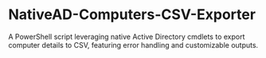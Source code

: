# NativeAD-Computers-CSV-Exporter
A PowerShell script leveraging native Active Directory cmdlets to export computer details to CSV, featuring error handling and customizable outputs.
